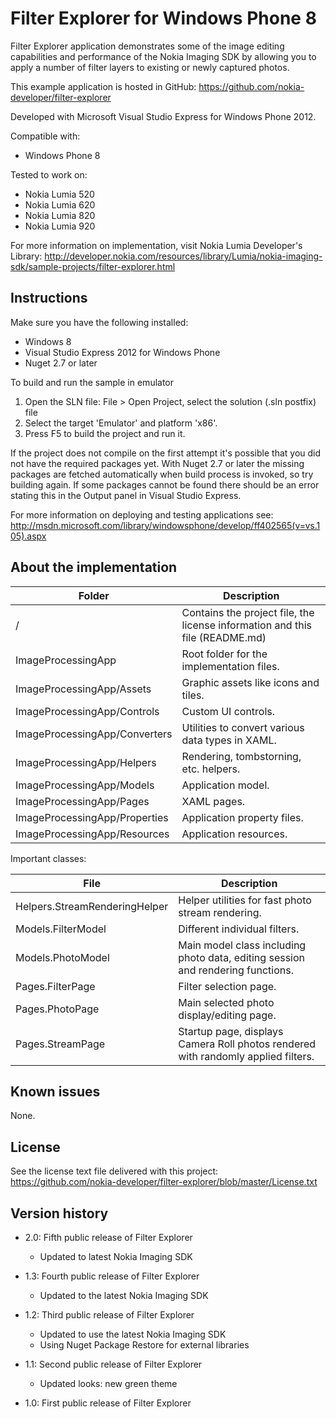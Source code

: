 Filter Explorer for Windows Phone 8
===================================

Filter Explorer application demonstrates some of the image editing capabilities
and performance of the Nokia Imaging SDK by allowing you to apply a number of
filter layers to existing or newly captured photos.

This example application is hosted in GitHub:
https://github.com/nokia-developer/filter-explorer

Developed with Microsoft Visual Studio Express for Windows Phone 2012.

Compatible with:

 * Windows Phone 8

Tested to work on:

 * Nokia Lumia 520
 * Nokia Lumia 620
 * Nokia Lumia 820
 * Nokia Lumia 920

For more information on implementation, visit Nokia Lumia
Developer's Library:
http://developer.nokia.com/resources/library/Lumia/nokia-imaging-sdk/sample-projects/filter-explorer.html


Instructions
------------

Make sure you have the following installed:

 * Windows 8
 * Visual Studio Express 2012 for Windows Phone
 * Nuget 2.7 or later

To build and run the sample in emulator

1. Open the SLN file:
   File > Open Project, select the solution (.sln postfix) file
2. Select the target 'Emulator' and platform 'x86'.
3. Press F5 to build the project and run it.

If the project does not compile on the first attempt it's possible that you
did not have the required packages yet. With Nuget 2.7 or later the missing
packages are fetched automatically when build process is invoked, so try
building again. If some packages cannot be found there should be an
error stating this in the Output panel in Visual Studio Express.

For more information on deploying and testing applications see:
http://msdn.microsoft.com/library/windowsphone/develop/ff402565(v=vs.105).aspx


About the implementation
------------------------

| Folder | Description |
| ------ | ----------- |
| / | Contains the project file, the license information and this file (README.md) |
| ImageProcessingApp | Root folder for the implementation files.  |
| ImageProcessingApp/Assets | Graphic assets like icons and tiles. |
| ImageProcessingApp/Controls | Custom UI controls. |
| ImageProcessingApp/Converters | Utilities to convert various data types in XAML. |
| ImageProcessingApp/Helpers | Rendering, tombstorning, etc. helpers. |
| ImageProcessingApp/Models | Application model. |
| ImageProcessingApp/Pages | XAML pages. |
| ImageProcessingApp/Properties | Application property files. |
| ImageProcessingApp/Resources | Application resources. |

Important classes:

| File | Description |
| ---- | ----------- |
| Helpers.StreamRenderingHelper | Helper utilities for fast photo stream rendering. |
| Models.FilterModel | Different individual filters. |
| Models.PhotoModel | Main model class including photo data, editing session and rendering functions. |
| Pages.FilterPage | Filter selection page. |
| Pages.PhotoPage | Main selected photo display/editing page. |
| Pages.StreamPage | Startup page, displays Camera Roll photos rendered with randomly applied filters. |


Known issues
------------

None.


License
-------

See the license text file delivered with this project:
https://github.com/nokia-developer/filter-explorer/blob/master/License.txt


Version history
---------------

 * 2.0: Fifth public release of Filter Explorer
   - Updated to latest Nokia Imaging SDK

 * 1.3: Fourth public release of Filter Explorer
   - Updated to the latest Nokia Imaging SDK

 * 1.2: Third public release of Filter Explorer
   - Updated to use the latest Nokia Imaging SDK
   - Using Nuget Package Restore for external libraries

 * 1.1: Second public release of Filter Explorer
   - Updated looks: new green theme
  
 * 1.0: First public release of Filter Explorer

